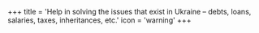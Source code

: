 +++
title = 'Help in solving the issues that exist in Ukraine – debts, loans, salaries, taxes, inheritances, etc.'
icon = 'warning'
+++